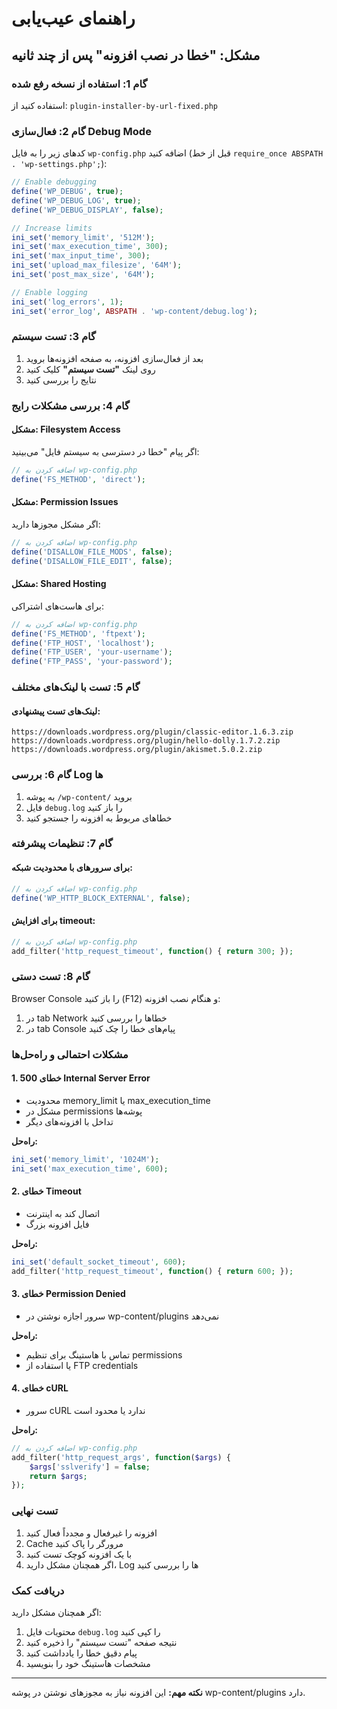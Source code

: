 # راهنمای عیب‌یابی

## مشکل: "خطا در نصب افزونه" پس از چند ثانیه

### گام 1: استفاده از نسخه رفع شده
استفاده کنید از: `plugin-installer-by-url-fixed.php`

### گام 2: فعال‌سازی Debug Mode
کدهای زیر را به فایل `wp-config.php` اضافه کنید (قبل از خط `require_once ABSPATH . 'wp-settings.php';`):

```php
// Enable debugging
define('WP_DEBUG', true);
define('WP_DEBUG_LOG', true);
define('WP_DEBUG_DISPLAY', false);

// Increase limits
ini_set('memory_limit', '512M');
ini_set('max_execution_time', 300);
ini_set('max_input_time', 300);
ini_set('upload_max_filesize', '64M');
ini_set('post_max_size', '64M');

// Enable logging
ini_set('log_errors', 1);
ini_set('error_log', ABSPATH . 'wp-content/debug.log');
```

### گام 3: تست سیستم
1. بعد از فعال‌سازی افزونه، به صفحه افزونه‌ها بروید
2. روی لینک **"تست سیستم"** کلیک کنید
3. نتایج را بررسی کنید

### گام 4: بررسی مشکلات رایج

#### مشکل: Filesystem Access
اگر پیام "خطا در دسترسی به سیستم فایل" می‌بینید:

```php
// اضافه کردن به wp-config.php
define('FS_METHOD', 'direct');
```

#### مشکل: Permission Issues
اگر مشکل مجوزها دارید:

```php
// اضافه کردن به wp-config.php
define('DISALLOW_FILE_MODS', false);
define('DISALLOW_FILE_EDIT', false);
```

#### مشکل: Shared Hosting
برای هاست‌های اشتراکی:

```php
// اضافه کردن به wp-config.php
define('FS_METHOD', 'ftpext');
define('FTP_HOST', 'localhost');
define('FTP_USER', 'your-username');
define('FTP_PASS', 'your-password');
```

### گام 5: تست با لینک‌های مختلف

#### لینک‌های تست پیشنهادی:
```
https://downloads.wordpress.org/plugin/classic-editor.1.6.3.zip
https://downloads.wordpress.org/plugin/hello-dolly.1.7.2.zip
https://downloads.wordpress.org/plugin/akismet.5.0.2.zip
```

### گام 6: بررسی Log ها

1. به پوشه `/wp-content/` بروید
2. فایل `debug.log` را باز کنید
3. خطاهای مربوط به افزونه را جستجو کنید

### گام 7: تنظیمات پیشرفته

#### برای سرورهای با محدودیت شبکه:
```php
// اضافه کردن به wp-config.php
define('WP_HTTP_BLOCK_EXTERNAL', false);
```

#### برای افزایش timeout:
```php
// اضافه کردن به wp-config.php
add_filter('http_request_timeout', function() { return 300; });
```

### گام 8: تست دستی

Browser Console را باز کنید (F12) و هنگام نصب افزونه:
1. در tab Network خطاها را بررسی کنید
2. در tab Console پیام‌های خطا را چک کنید

### مشکلات احتمالی و راه‌حل‌ها

#### 1. خطای 500 Internal Server Error
- محدودیت memory_limit یا max_execution_time
- مشکل در permissions پوشه‌ها
- تداخل با افزونه‌های دیگر

**راه‌حل:**
```php
ini_set('memory_limit', '1024M');
ini_set('max_execution_time', 600);
```

#### 2. خطای Timeout
- اتصال کند به اینترنت
- فایل افزونه بزرگ

**راه‌حل:**
```php
ini_set('default_socket_timeout', 600);
add_filter('http_request_timeout', function() { return 600; });
```

#### 3. خطای Permission Denied
- سرور اجازه نوشتن در wp-content/plugins نمی‌دهد

**راه‌حل:**
- تماس با هاستینگ برای تنظیم permissions
- یا استفاده از FTP credentials

#### 4. خطای cURL
- سرور cURL ندارد یا محدود است

**راه‌حل:**
```php
// اضافه کردن به wp-config.php
add_filter('http_request_args', function($args) {
    $args['sslverify'] = false;
    return $args;
});
```

### تست نهایی

1. افزونه را غیرفعال و مجدداً فعال کنید
2. Cache مرورگر را پاک کنید
3. با یک افزونه کوچک تست کنید
4. اگر همچنان مشکل دارید، Log ها را بررسی کنید

### دریافت کمک

اگر همچنان مشکل دارید:

1. محتویات فایل `debug.log` را کپی کنید
2. نتیجه صفحه "تست سیستم" را ذخیره کنید
3. پیام دقیق خطا را یادداشت کنید
4. مشخصات هاستینگ خود را بنویسید

---

**نکته مهم:** این افزونه نیاز به مجوزهای نوشتن در پوشه wp-content/plugins دارد.